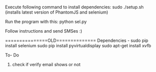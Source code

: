 Execute following command to install dependencies:
sudo ./setup.sh 
(installs latest version of PhantomJS and selenium)

Run the program with this:
python sel.py

Follow instructions and send SMSes :)


===============OLD==============
Dependencies - 
sudo pip install selenium
sudo pip install pyvirtualdisplay
sudo apt-get install xvfb

To- Do
1. check if verify email shows or not
